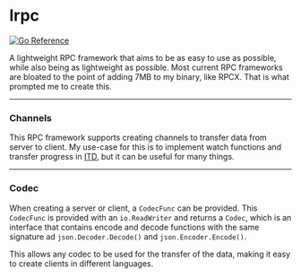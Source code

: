 # lrpc

[![Go Reference](https://pkg.go.dev/badge/go.arsenm.dev/lrpc.svg)](https://pkg.go.dev/go.arsenm.dev/lrpc)

A lightweight RPC framework that aims to be as easy to use as possible, while also being as lightweight as possible. Most current RPC frameworks are bloated to the point of adding 7MB to my binary, like RPCX. That is what prompted me to create this.

---

### Channels

This RPC framework supports creating channels to transfer data from server to client. My use-case for this is to implement watch functions and transfer progress in [ITD](https://gitea.arsenm.dev/Arsen6331/itd), but it can be useful for many things.

---

### Codec

When creating a server or client, a `CodecFunc` can be provided. This `CodecFunc` is provided with an `io.ReadWriter` and returns a `Codec`, which is an interface that contains encode and decode functions with the same signature ad `json.Decoder.Decode()` and `json.Encoder.Encode()`.

This allows any codec to be used for the transfer of the data, making it easy to create clients in different languages.